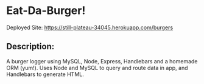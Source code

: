 # Eat-Da-Burger!

Deployed Site: https://still-plateau-34045.herokuapp.com/burgers

## Description:

A burger logger using MySQL, Node, Express, Handlebars and a homemade ORM (yum!). Uses Node and MySQL to query and route data in app, and Handlebars to generate HTML.

